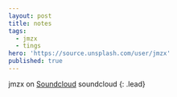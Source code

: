 ```yaml
---
layout: post
title: notes
tags:
  - jmzx
  - tings
hero: 'https://source.unsplash.com/user/jmzx'
published: true
---
```

jmzx on [Soundcloud](https://www.soundcloud.com/jmzx/dealin-minds-preview)
soundcloud
{: .lead}
[^1]: soundcloud
